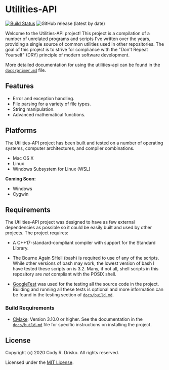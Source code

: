 # Utilities-API

[![Build Status](https://travis-ci.com/crdrisko/utilities-api.svg?branch=master)](https://travis-ci.com/crdrisko/utilities-api) ![GitHub release (latest by date)](https://img.shields.io/github/v/release/crdrisko/utilities-api)

Welcome to the Utilities-API project! This project is a compilation of a number of unrelated programs and scripts I've written over the years, providing a single source of common utilities used in other repositories. The goal of this project is to strive for compliance with the "Don't Repeat Yourself" (DRY) principle of modern software development.

More detailed documentation for using the utilities-api can be found in the [`docs/primer.md`](https://github.com/crdrisko/utilities-api/tree/master/docs/primer.md) file.

## Features

- Error and exception handling.
- File parsing for a variety of file types.
- String manipulation.
- Advanced mathematical functions.

## Platforms

The Utilities-API project has been built and tested on a number of operating systems, computer architectures, and compiler combinations.

- Mac OS X
- Linux
- Windows Subsystem for Linux (WSL)

**Coming Soon:**

- Windows
- Cygwin

## Requirements

The Utilities-API project was designed to have as few external dependencies as possible so it could be easily built and used by other projects. The project requires:

- A C++17-standard-compliant compiler with support for the Standard Library.

- The Bourne Again SHell (bash) is required to use of any of the scripts. While other versions of bash may work, the lowest version of bash I have tested these scripts on is 3.2. Many, if not all, shell scripts in this repository are *not* compliant with the POSIX shell.

- [GoogleTest](https://github.com/google/googletest) was used for the testing all the source code in the project. Building and running all these tests is optional and more information can be found in the testing section of [`docs/build.md`](https://github.com/crdrisko/utilities-api/tree/master/docs/build.md).

### Build Requirements

- [CMake](https://cmake.org): Version 3.10.0 or higher. See the documentation in the [`docs/build.md`](https://github.com/crdrisko/utilities-api/tree/master/docs/build.md) file for specific instructions on installing the project.

## License

Copyright (c) 2020 Cody R. Drisko. All rights reserved.

Licensed under the [MIT License](https://github.com/crdrisko/utilities-api/blob/master/LICENSE).
